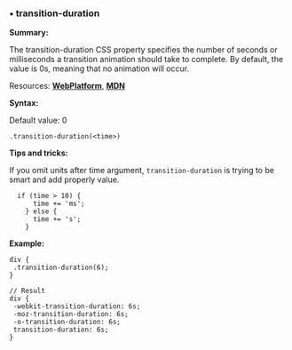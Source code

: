 ### <a name="transition-duration"></a> &#8226; transition-duration
**Summary:**

The transition-duration CSS property specifies the number of seconds or milliseconds a transition animation should take to complete. By default, the value is 0s, meaning that no animation will occur.

Resources: **[WebPlatform](http://docs.webplatform.org/wiki/css/properties/transition-duration)**, **[MDN](https://developer.mozilla.org/en-US/docs/Web/CSS/transition-duration)**

**Syntax:**
  
  Default value: 0

    .transition-duration(<time>)

**Tips and tricks:**

  If you omit units after time argument, `transition-duration` is trying to be smart and add properly value.

      if (time > 10) {
          time += 'ms';
        } else {
          time += 's';
        }

**Example:**

    div {
     .transition-duration(6);
    }
    
    // Result
    div {
     -webkit-transition-duration: 6s;
     -moz-transition-duration: 6s;
     -o-transition-duration: 6s;
     transition-duration: 6s;
    }


